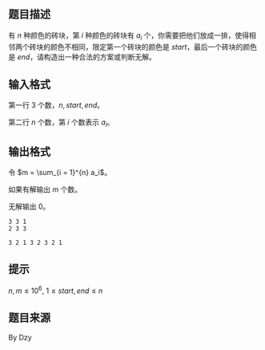 ## 题目描述

有 $n$ 种颜色的砖块，第 $i$ 种颜色的砖块有 $a_i$ 个，你需要把他们放成一排，使得相邻两个砖块的颜色不相同，限定第一个砖块的颜色是 $start$，最后一个砖块的颜色是 $end$，请构造出一种合法的方案或判断无解。

## 输入格式

第一行 $3$ 个数，$n,start,end$。

第二行 $n$ 个数，第 $i$ 个数表示 $a_i$。

## 输出格式

令 $m = \sum_{i = 1}^{n} a_i$。

如果有解输出 $m$ 个数。

无解输出 $0$。

```input1
3 3 1
2 3 3
```
```output1
3 2 1 3 2 3 2 1
```

## 提示

$n,m \le 10^6,~1 \le start,end \le n$

## 题目来源

By Dzy
